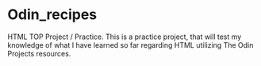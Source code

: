 # Odin_recipes
HTML TOP Project / Practice.
This is a practice project, that will test my knowledge of what I have learned so far regarding HTML utilizing The Odin Projects resources. 